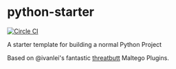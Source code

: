 # python-starter

[![Circle CI](https://circleci.com/gh/sroberts/python-starter.svg?style=svg)](https://circleci.com/gh/sroberts/python-starter)

A starter template for building a normal Python Project

Based on @ivanlei's fantastic [threatbutt](https://github.com/ivanlei/threatbutt) Maltego Plugins.
